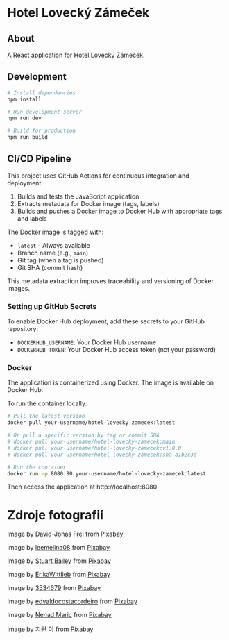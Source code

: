 
# Hotel Lovecký Zámeček

## About
A React application for Hotel Lovecký Zámeček.

## Development
```bash
# Install dependencies
npm install

# Run development server
npm run dev

# Build for production
npm run build
```

## CI/CD Pipeline

This project uses GitHub Actions for continuous integration and deployment:
1. Builds and tests the JavaScript application
2. Extracts metadata for Docker image (tags, labels)
3. Builds and pushes a Docker image to Docker Hub with appropriate tags and labels

The Docker image is tagged with:
- `latest` - Always available
- Branch name (e.g., `main`)
- Git tag (when a tag is pushed)
- Git SHA (commit hash)

This metadata extraction improves traceability and versioning of Docker images.

### Setting up GitHub Secrets

To enable Docker Hub deployment, add these secrets to your GitHub repository:
- `DOCKERHUB_USERNAME`: Your Docker Hub username
- `DOCKERHUB_TOKEN`: Your Docker Hub access token (not your password)

### Docker

The application is containerized using Docker. The image is available on Docker Hub.

To run the container locally:
```bash
# Pull the latest version
docker pull your-username/hotel-lovecky-zamecek:latest

# Or pull a specific version by tag or commit SHA
# docker pull your-username/hotel-lovecky-zamecek:main
# docker pull your-username/hotel-lovecky-zamecek:v1.0.0
# docker pull your-username/hotel-lovecky-zamecek:sha-a1b2c3d

# Run the container
docker run -p 8080:80 your-username/hotel-lovecky-zamecek:latest
```

Then access the application at http://localhost:8080

# Zdroje fotografií
Image by <a href="https://pixabay.com/users/davidjonasfrei-14735032/?utm_source=link-attribution&utm_medium=referral&utm_campaign=image&utm_content=4718358">David-Jonas Frei</a> from <a href="https://pixabay.com//?utm_source=link-attribution&utm_medium=referral&utm_campaign=image&utm_content=4718358">Pixabay</a>

Image by <a href="https://pixabay.com/users/leemelina08-2806126/?utm_source=link-attribution&utm_medium=referral&utm_campaign=image&utm_content=1622401">leemelina08</a> from <a href="https://pixabay.com//?utm_source=link-attribution&utm_medium=referral&utm_campaign=image&utm_content=1622401">Pixabay</a>

Image by <a href="https://pixabay.com/users/stubaileyphoto-19245286/?utm_source=link-attribution&utm_medium=referral&utm_campaign=image&utm_content=5772286">Stuart Bailey</a> from <a href="https://pixabay.com//?utm_source=link-attribution&utm_medium=referral&utm_campaign=image&utm_content=5772286">Pixabay</a>

Image by <a href="https://pixabay.com/users/erikawittlieb-427626/?utm_source=link-attribution&utm_medium=referral&utm_campaign=image&utm_content=1078923">ErikaWittlieb</a> from <a href="https://pixabay.com//?utm_source=link-attribution&utm_medium=referral&utm_campaign=image&utm_content=1078923">Pixabay</a>

Image by <a href="https://pixabay.com/users/3534679-3534679/?utm_source=link-attribution&utm_medium=referral&utm_campaign=image&utm_content=3475656">3534679</a> from <a href="https://pixabay.com//?utm_source=link-attribution&utm_medium=referral&utm_campaign=image&utm_content=3475656">Pixabay</a>

Image by <a href="https://pixabay.com/users/edvaldocostacordeiro-6474269/?utm_source=link-attribution&utm_medium=referral&utm_campaign=image&utm_content=3042835">edvaldocostacordeiro</a> from <a href="https://pixabay.com//?utm_source=link-attribution&utm_medium=referral&utm_campaign=image&utm_content=3042835">Pixabay</a>

Image by <a href="https://pixabay.com/users/neshom-447256/?utm_source=link-attribution&utm_medium=referral&utm_campaign=image&utm_content=449952">Nenad Maric</a> from <a href="https://pixabay.com//?utm_source=link-attribution&utm_medium=referral&utm_campaign=image&utm_content=449952">Pixabay</a>

Image by <a href="https://pixabay.com/users/buffetcrush-4147660/?utm_source=link-attribution&utm_medium=referral&utm_campaign=image&utm_content=2009590">지원 이</a> from <a href="https://pixabay.com//?utm_source=link-attribution&utm_medium=referral&utm_campaign=image&utm_content=2009590">Pixabay</a>
